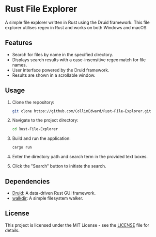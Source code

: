 # Rust File Explorer
A simple file explorer written in Rust using the Druid framework.
This file explorer utilises regex in Rust and works on both Windows and macOS

## Features

- Search for files by name in the specified directory.
- Displays search results with a case-insensitive regex match for file names.
- User interface powered by the Druid framework.
- Results are shown in a scrollable window.

## Usage

1. Clone the repository:

   ```bash
   git clone https://github.com/CollinEdward/Rust-File-Explorer.git
   ```

2. Navigate to the project directory:

   ```bash
   cd Rust-File-Explorer
   ```

3. Build and run the application:

   ```bash
   cargo run
   ```

4. Enter the directory path and search term in the provided text boxes.
5. Click the "Search" button to initiate the search.

## Dependencies

- [Druid](https://github.com/linebender/druid): A data-driven Rust GUI framework.
- [walkdir](https://crates.io/crates/walkdir): A simple filesystem walker.

## License

This project is licensed under the MIT License - see the [LICENSE](LICENSE) file for details.
